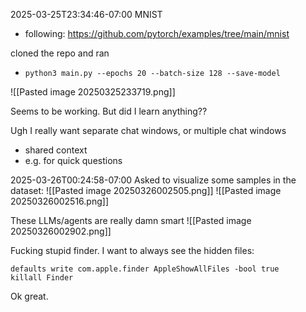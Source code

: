 
2025-03-25T23:34:46-07:00
MNIST
- following: https://github.com/pytorch/examples/tree/main/mnist

cloned the repo and ran
- `python3 main.py --epochs 20 --batch-size 128 --save-model`

![[Pasted image 20250325233719.png]]

Seems to be working. But did I learn anything??

Ugh I really want separate chat windows, or multiple chat windows
- shared context
- e.g. for quick questions

2025-03-26T00:24:58-07:00
Asked to visualize some samples in the dataset:
![[Pasted image 20250326002505.png]]
![[Pasted image 20250326002516.png]]

These LLMs/agents are really damn smart
![[Pasted image 20250326002902.png]]

Fucking stupid finder. I want to always see the hidden files:
```
defaults write com.apple.finder AppleShowAllFiles -bool true
killall Finder

```

Ok great.

